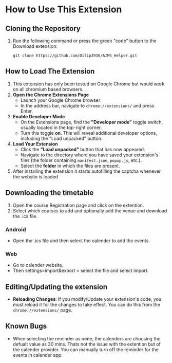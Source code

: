# How to Use This Extension

## Cloning the Repository
1.  Run the following command or press the green "code" button to the Download extension:
    ```
    git clone https://github.com/Dilip3936/AIMS_Helper.git
    ```

## How to Load The Extension
1. This extension has only been tested on Google Chrome but would work on all chromium based browsers.
2. **Open the Chrome Extensions Page**
	* Launch your Google Chrome browser.
	* In the address bar, navigate to `chrome://extensions/` and press Enter.
3. **Enable Developer Mode**
	* On the Extensions page, find the **"Developer mode"** toggle switch, usually located in the top-right corner.
	* Turn this toggle **on**. This will reveal additional developer options, including the "Load unpacked" button.
4. **Load Your Extension**
	* Click the **"Load unpacked"** button that has now appeared.
	* Navigate to the directory where you have saved your extension's files (the folder containing `manifest.json`, `popup.js`, etc.).
	* Select the **folder** in which the files are present.
5. After installing the extension it starts autofilling the captcha whenever the website is loaded

## Downloading the timetable
1. Open the course Registration page and click on the extention.
2. Select which courses to add and optionally add the venue and download the .ics file.
### Android 
* Open the .ics file and then select the calender to add the events.
### Web
* Go to calender website.
* Then settings>import&export > select the file and select import.

## Editing/Updating the extension

* **Reloading Changes**: If you modify/Update your extension's code, you must reload it for the changes to take effect. You can do this from the `chrome://extensions/` page.


## Known Bugs
* When selecting the reminder as none, the calenders are choosing the defualt value as 30 mins. Thats not the issue with the extention but of the calender provider. You can manually turn off the reminder for the events in calender app.